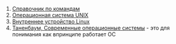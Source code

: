 1) [Справочник по командам](http://oh-shi.ru/books/Linux_Command_Book.pdf)
2) [Операционная система UNIX](https://vk.com/doc273848965_437633413?hash=J2DPIbKq6xeXCjtNjRdjfGcizecXkdF04lVF9YCzuuc&dl=JNyR20K7tSWkciqTqKNbzbJlfETpuz6XzhWtJSvbk2s)
3) [Внутреннее устройство Linux](https://csharpcooking.github.io/theory/HowLinuxWorks.pdf)
4) [Таненбаум, Современные операционные системы](https://www.piter.com/collection/klassika-computer-science/product/sovremennye-operatsionnye-sistemy-4-e-izd-2) - это для понимания как впринципе работает ОС
